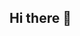 ## Hi there 👋

<!--
**adriatek/adriatek** is a ✨ _special_ ✨ repository because its `README.md` (this file) appears on your GitHub profile.

Here are some ideas to get you started:

- 🔭 I’m currently working on a degree in Computer Science and Engineering (2026) at UC Merced.
- 🌱 I’m currently learning about automaticing thematic analysis using large language models.
- 👯 I’m looking to collaborate on any open source web applications
- 🤔 I’m looking for help with mentorship this summer.
- 💬 Ask me about my research topic ai for education.
- 📫 How to reach me: email ahernandez577@ucmerced.edu
-->
